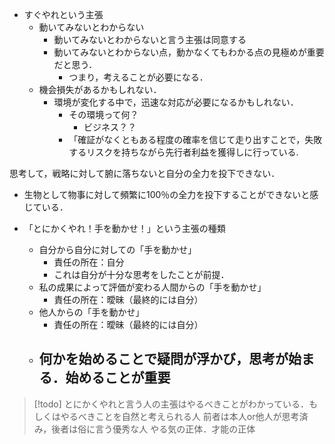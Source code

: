- すぐやれという主張
	- 動いてみないとわからない
		- 動いてみないとわからないと言う主張は同意する
		- 動いてみないとわからない点，動かなくてもわかる点の見極めが重要だと思う．
			- つまり，考えることが必要になる．
	- 機会損失があるかもしれない．
		- 環境が変化する中で，迅速な対応が必要になるかもしれない．
			- その環境って何？
				- ビジネス？？
			- 「確証がなくともある程度の確率を信じて走り出すことで，失敗するリスクを持ちながら先行者利益を獲得しに行っている.

思考して，戦略に対して腑に落ちないと自分の全力を投下できない．
- 生物として物事に対して頻繁に100％の全力を投下することができないと感じている．

- 「とにかくやれ！手を動かせ！」という主張の種類
	- 自分から自分に対しての「手を動かせ」
		- 責任の所在：自分 
		- これは自分が十分な思考をしたことが前提．
	- 私の成果によって評価が変わる人間からの「手を動かせ」
		- 責任の所在：曖昧（最終的には自分）
	- 他人からの「手を動かせ」
		- 責任の所在：曖昧（最終的には自分）
	- **何かを始めることで疑問が浮かび，思考が始まる．始めることが重要**
		- 

> [!todo]
> とにかくやれと言う人の主張はやるべきことがわかっている．もしくはやるべきことを自然と考えられる人
> 前者は本人or他人が思考済み，後者は俗に言う優秀な人
> やる気の正体．才能の正体